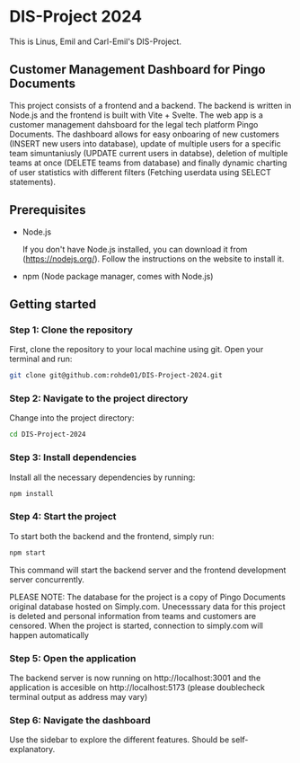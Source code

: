 # DIS-Project 2024 
This is Linus, Emil and Carl-Emil's DIS-Project.

## Customer Management Dashboard for Pingo Documents

This project consists of a frontend and a backend. The backend is written in Node.js and the frontend is built with Vite + Svelte. The web app is a customer management dahsboard for the legal tech platform Pingo Documents. The dashboard allows for easy onboaring of new customers (INSERT new users into database), update of multiple users for a specific team simuntaniusly (UPDATE current users in databse), deletion of multiple teams at once (DELETE teams from database) and finally dynamic charting of user statistics with different filters (Fetching userdata using SELECT statements). 

## Prerequisites

- Node.js

  If you don't have Node.js installed, you can download it from (https://nodejs.org/). Follow the instructions on the website to install it.

- npm (Node package manager, comes with Node.js)

## Getting started

### Step 1: Clone the repository 

First, clone the repository to your local machine using git. Open your terminal and run:

```bash
git clone git@github.com:rohde01/DIS-Project-2024.git
```

### Step 2: Navigate to the project directory

Change into the project directory:

```bash
cd DIS-Project-2024
```

### Step 3: Install dependencies 

Install all the necessary dependencies by running:

```bash
npm install
```

### Step 4: Start the project 

To start both the backend and the frontend, simply run:

```bash
npm start
```

This command will start the backend server and the frontend development server concurrently.

PLEASE NOTE: The database for the project is a copy of Pingo Documents original database hosted on Simply.com. Unecesssary data for this project is deleted and personal information from teams and customers are censored. When the project is started, connection to simply.com will happen automatically  

### Step 5: Open the application

The backend server is now running on http://localhost:3001 and the application is accesible on http://localhost:5173 (please doublecheck terminal output as address may vary)

### Step 6: Navigate the dashboard

Use the sidebar to explore the different features. Should be self-explanatory. 
